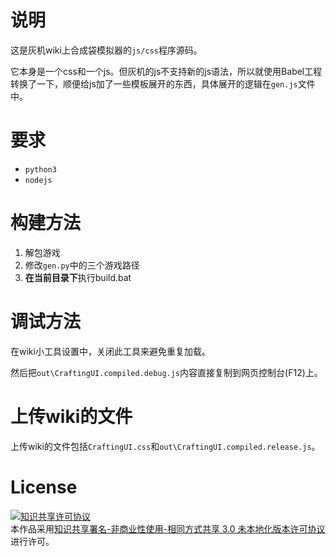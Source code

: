 # 说明

这是灰机wiki上合成袋模拟器的`js/css`程序源码。

它本身是一个css和一个js。但灰机的js不支持新的js语法，所以就使用Babel工程转换了一下，顺便给js加了一些模板展开的东西，具体展开的逻辑在`gen.js`文件中。

# 要求

- `python3`
- `nodejs`

# 构建方法

1. 解包游戏
2. 修改`gen.py`中的三个游戏路径
3. **在当前目录下**执行build.bat

# 调试方法

在wiki小工具设置中，关闭此工具来避免重复加载。

然后把`out\CraftingUI.compiled.debug.js`内容直接复制到网页控制台(F12)上。

# 上传wiki的文件

上传wiki的文件包括`CraftingUI.css`和`out\CraftingUI.compiled.release.js`。

# License

<a rel="license" href="http://creativecommons.org/licenses/by-nc-sa/3.0/"><img alt="知识共享许可协议" style="border-width:0" src="https://i.creativecommons.org/l/by-nc-sa/3.0/88x31.png" /></a><br />本作品采用<a rel="license" href="http://creativecommons.org/licenses/by-nc-sa/3.0/">知识共享署名-非商业性使用-相同方式共享 3.0 未本地化版本许可协议</a>进行许可。